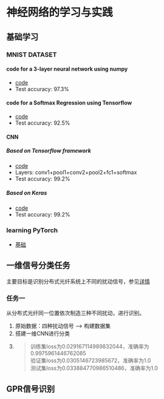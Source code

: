# 神经网络的学习与实践
## 基础学习
### MNIST DATASET
#### code for a 3-layer neural network using numpy
- [code](https://github.com/lllssf/NN-implemantation/blob/master/MNIST/3_layers_NN.py)
- Test accuracy: 97.3%
#### code for a Softmax Regression using Tensorflow
- [code](https://github.com/lllssf/NN-implemantation/blob/master/MNIST/sigle_softmax_regression.py) 
- Test accuracy: 92.5%
#### CNN 
##### Based on Tensorflow framework
- [code](https://github.com/lllssf/NN-implemantation/blob/master/MNIST/CNN.py)
- Layers: conv1+pool1+conv2+pool2+fc1+softmax
- Test accuracy: 99.2%
##### Based on Keras
- [code](https://github.com/lllssf/NN-implemantation/blob/master/MNIST/CNN_keras.py)
- Test accuracy: 99.2%
### learning PyTorch
- [基础](https://github.com/lllssf/NN-implemantation/blob/master/torch_tutor.ipynb)

## 一维信号分类任务
主要目标是识别分布式光纤系统上不同的扰动信号，参见[详情](https://github.com/lllssf/NN-implemantation/tree/master/wave_classify)
### 任务一
从分布式光纤同一位置依次制造三种不同扰动，进行识别。
1. 原始数据：四种扰动信号 --> 构建数据集
2. 搭建一维CNN进行分类
3. > 训练集loss为0.029167114989832044，准确率为0.9975961446762085\
验证集loss为0.0305146723985672，准确率为1.0\
测试集loss为0.033884770986510486，准确率为1.0

## GPR信号识别
